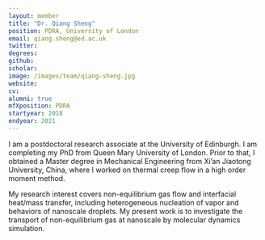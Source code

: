 ```yaml
---
layout: member
title: "Dr. Qiang Sheng"
position: PDRA, University of London
email: qiang.sheng@ed.ac.uk
twitter: 
degrees: 
github: 
scholar: 
image: /images/team/qiang-sheng.jpg
website: 
cv: 
alumni: true
mfXposition: PDRA
startyear: 2018
endyear: 2021
---
```



I am a postdoctoral research associate at the University of Edinburgh. I am completing my PhD from Queen Mary University of London. Prior to that, I obtained a Master degree in Mechanical Engineering from Xi’an Jiaotong University, China, where I worked on thermal creep flow in a high order moment method.

My research interest covers non-equilibrium gas flow and interfacial heat/mass transfer, including heterogeneous nucleation of vapor and behaviors of nanoscale droplets. My present work is to investigate the transport of non-equilibrium gas at nanoscale by molecular dynamics simulation.

